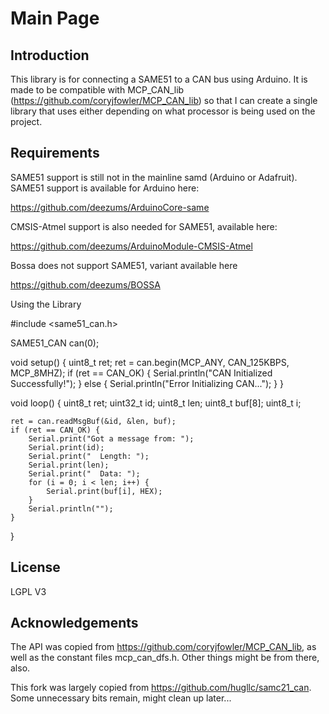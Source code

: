 Main Page
================

Introduction
----------------

This library is for connecting a SAME51 to a CAN bus using Arduino. It is made to be compatible with MCP_CAN_lib 
(https://github.com/coryjfowler/MCP_CAN_lib) so that I can create a single library
that uses either depending on what processor is being used on the project.

Requirements
----------------

SAME51 support is still not in the mainline samd (Arduino or Adafruit). SAME51 support
is available for Arduino here:

https://github.com/deezums/ArduinoCore-same

CMSIS-Atmel support is also needed for SAME51, available here:

https://github.com/deezums/ArduinoModule-CMSIS-Atmel

Bossa does not support SAME51, variant available here

https://github.com/deezums/BOSSA

Using the Library

#include <same51_can.h>

SAME51_CAN can(0);

void setup()
{
    uint8_t ret;
    ret = can.begin(MCP_ANY, CAN_125KBPS, MCP_8MHZ);
    if (ret == CAN_OK) {
        Serial.println("CAN Initialized Successfully!");
    } else {
        Serial.println("Error Initializing CAN...");
    }
}

void loop()
{
    uint8_t ret;
    uint32_t id;
    uint8_t len;
    uint8_t buf[8];
    uint8_t i;
    
    ret = can.readMsgBuf(&id, &len, buf);
    if (ret == CAN_OK) {
        Serial.print("Got a message from: ");
        Serial.print(id);
        Serial.print("  Length: ");
        Serial.print(len);
        Serial.print("  Data: ");
        for (i = 0; i < len; i++) {
            Serial.print(buf[i], HEX);
        }
        Serial.println("");
    }
}



License
-----------------
LGPL V3

Acknowledgements
-----------------
The API was copied from https://github.com/coryjfowler/MCP_CAN_lib, as well as the
constant files mcp_can_dfs.h.  Other things might be from there, also.

This fork was largely copied from https://github.com/hugllc/samc21_can. Some unnecessary bits remain, might clean up later...
